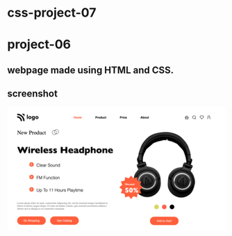 # css-project-07
# project-06

## webpage made using HTML and CSS.

## screenshot
![](images/Screen%20Shot%202023-01-05%20at%204.11.24%20PM.png)
